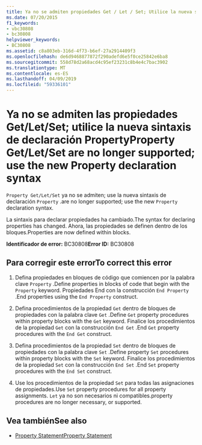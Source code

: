 ```yaml
---
title: Ya no se admiten propiedades Get / Let / Set; Utilice la nueva sintaxis de declaración de propiedad
ms.date: 07/20/2015
f1_keywords:
- vbc30808
- bc30808
helpviewer_keywords:
- BC30808
ms.assetid: c8a803eb-316d-4f73-b6ef-27a2914409f3
ms.openlocfilehash: de6d9468877872f290adefd6e5f0ce25842e6ba8
ms.sourcegitcommit: 558d78d2a68acd4c95ef23231c8b4e4c7bac3902
ms.translationtype: MT
ms.contentlocale: es-ES
ms.lasthandoff: 04/09/2019
ms.locfileid: "59336101"
---
```

# <a name="property-getletset-are-no-longer-supported-use-the-new-property-declaration-syntax"></a><span data-ttu-id="146e1-102">Ya no se admiten las propiedades Get/Let/Set; utilice la nueva sintaxis de declaración Property</span><span class="sxs-lookup"><span data-stu-id="146e1-102">Property Get/Let/Set are no longer supported; use the new Property declaration syntax</span></span>
`Property Get/Let/Set` <span data-ttu-id="146e1-103">ya no se admiten; use la nueva sintaxis de declaración `Property` .</span><span class="sxs-lookup"><span data-stu-id="146e1-103">are no longer supported; use the new `Property` declaration syntax.</span></span>  
  
 <span data-ttu-id="146e1-104">La sintaxis para declarar propiedades ha cambiado.</span><span class="sxs-lookup"><span data-stu-id="146e1-104">The syntax for declaring properties has changed.</span></span> <span data-ttu-id="146e1-105">Ahora, las propiedades se definen dentro de los bloques.</span><span class="sxs-lookup"><span data-stu-id="146e1-105">Properties are now defined within blocks.</span></span>  
  
 <span data-ttu-id="146e1-106">**Identificador de error:** BC30808</span><span class="sxs-lookup"><span data-stu-id="146e1-106">**Error ID:** BC30808</span></span>  
  
## <a name="to-correct-this-error"></a><span data-ttu-id="146e1-107">Para corregir este error</span><span class="sxs-lookup"><span data-stu-id="146e1-107">To correct this error</span></span>  
  
1. <span data-ttu-id="146e1-108">Defina propiedades en bloques de código que comiencen por la palabra clave `Property` .</span><span class="sxs-lookup"><span data-stu-id="146e1-108">Define properties in blocks of code that begin with the `Property` keyword.</span></span> <span data-ttu-id="146e1-109">Propiedades End con la construcción `End Property` .</span><span class="sxs-lookup"><span data-stu-id="146e1-109">End properties using the `End Property` construct.</span></span>  
  
2. <span data-ttu-id="146e1-110">Defina procedimientos de la propiedad `Get` dentro de bloques de propiedades con la palabra clave `Get` .</span><span class="sxs-lookup"><span data-stu-id="146e1-110">Define `Get` property procedures within property blocks with the `Get` keyword.</span></span> <span data-ttu-id="146e1-111">Finalice los procedimientos de la propiedad `Get` con la construcción `End Get` .</span><span class="sxs-lookup"><span data-stu-id="146e1-111">End `Get` property procedures with the `End Get` construct.</span></span>  
  
3. <span data-ttu-id="146e1-112">Defina procedimientos de la propiedad `Set` dentro de bloques de propiedades con la palabra clave `Set` .</span><span class="sxs-lookup"><span data-stu-id="146e1-112">Define property `Set` procedures within property blocks with the `Set` keyword.</span></span> <span data-ttu-id="146e1-113">Finalice los procedimientos de la propiedad `Set` con la construcción `End Set` .</span><span class="sxs-lookup"><span data-stu-id="146e1-113">End `Set` property procedures with the `End Set` construct.</span></span>  
  
4. <span data-ttu-id="146e1-114">Use los procedimientos de la propiedad `Set` para todas las asignaciones de propiedades.</span><span class="sxs-lookup"><span data-stu-id="146e1-114">Use `Set` property procedures for all property assignments.</span></span> `Let` <span data-ttu-id="146e1-115">ya no son necesarios ni compatibles.</span><span class="sxs-lookup"><span data-stu-id="146e1-115">property procedures are no longer necessary, or supported.</span></span>  
  
## <a name="see-also"></a><span data-ttu-id="146e1-116">Vea también</span><span class="sxs-lookup"><span data-stu-id="146e1-116">See also</span></span>

- [<span data-ttu-id="146e1-117">Property Statement</span><span class="sxs-lookup"><span data-stu-id="146e1-117">Property Statement</span></span>](../../visual-basic/language-reference/statements/property-statement.md)
